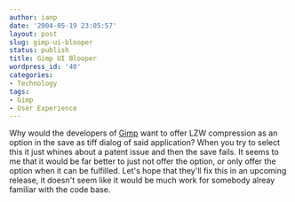```yaml
---
author: ianp
date: '2004-05-19 23:05:57'
layout: post
slug: gimp-ui-blooper
status: publish
title: Gimp UI Blooper
wordpress_id: '40'
categories:
- Technology
tags:
- Gimp
- User Experience
---
```


Why would the developers of [Gimp](http://www.gimp.org) want to offer
LZW compression as an option in the save as tiff dialog of said
application? When you try to select this it just whines about a patent
issue and then the save fails. It seems to me that it would be far
better to just not offer the option, or only offer the option when it
can be fulfilled. Let's hope that they'll fix this in an upcoming
release, it doesn't seem like it would be much work for somebody alreay
familiar with the code base.
